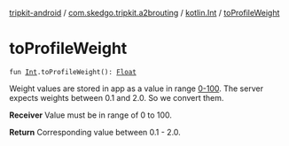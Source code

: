 [tripkit-android](../../index.md) / [com.skedgo.tripkit.a2brouting](../index.md) / [kotlin.Int](index.md) / [toProfileWeight](./to-profile-weight.md)

# toProfileWeight

`fun `[`Int`](https://kotlinlang.org/api/latest/jvm/stdlib/kotlin/-int/index.html)`.toProfileWeight(): `[`Float`](https://kotlinlang.org/api/latest/jvm/stdlib/kotlin/-float/index.html)

Weight values are stored in app as a value in range [0-100](#).
The server expects weights between 0.1 and 2.0. So we convert them.

**Receiver**
Value must be in range of 0 to 100.

**Return**
Corresponding value between 0.1 - 2.0.

